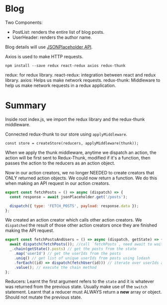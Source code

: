# Blog

Two Components:
  - PostList: renders the entire list of blog posts.
  - UserHeader: renders the author name.

Blog details will use [JSONPlaceholder API](https://jsonplaceholder.typicode.com/).

Axios is used to make HTTP requests.

```
npm install --save redux react-redux axios redux-thunk
```

redux: for redux library.
react-redux: integration between react and redux library.
axios: Helps us make network requests.
redux-thunk: Middleware to help us make network requests in a redux application. 

# Summary

Inside root index.js, we import the redux library and the redux-thunk middleware. 

Connected redux-thunk to our store using `applyMiddleware`.

`const store = createStore(reducers, applyMiddleware(thunk));`

When we apply the thunk middleware, anytime we dispatch an action, the action will be first sent to Redux-Thunk, modified if it's a function, then passes the action to the reducers as an action object. 

Now in our action creators, we no longer NEEDED to create creators that ONLY returned action objects. We could now return a function. We do this when making an API request in our action creators.

```js
export const fetchPosts = () => async (dispatch) => {
  const response = await jsonPlaceholder.get('/posts');

  dispatch({ type: 'FETCH_POSTS', payload: response.data });
};
```

We created an action creator which calls other action creators. We `dispatched` the result of those other action creators once they are finished making the API request. 

```js
export const fetchPostsAndUsers = () => async (dispatch, getState) => {
  await dispatch(fetchPosts()); //call `fetchPosts`, need await to wait for `fetchPosts` to finish
  _.chain(getState().posts) // get the posts from the state
    .map('userId') // get the userIds from the posts
    .uniq() // get list of unique userIds from posts using lodash
    .forEach((id) => dispatch(fetchUser(id))) // iterate over userIds and call `fetchUser` for each userId
    .value(); // execute the chain method
};
```

Reducers: Learnt the first argument refers to the `state` and it is whatever was returned from the previous state.
Usually make use of the `switch` statement.
Learnt that a reducer must ALWAYS return a **new** array or object. Should not mutate the previous state.